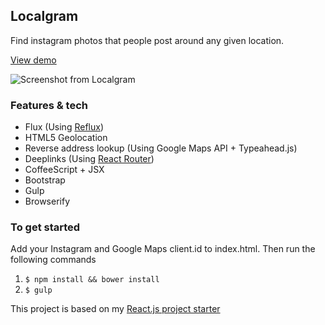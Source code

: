 ## Localgram
Find instagram photos that people post around any given location.

[View demo](http://playground.ahrengot.com/localgram/#/search/40.7127837,-74.0059413@New%20York%2C%20NY%2C%20USA)

![Screenshot from Localgram](https://s3.amazonaws.com/f.cl.ly/items/1B1R1W3i2A180c0f2g2p/localgram.png?v=45ca3695)

### Features & tech
- Flux (Using [Reflux](https://github.com/spoike/refluxjs))
- HTML5 Geolocation
- Reverse address lookup (Using Google Maps API + Typeahead.js)
- Deeplinks (Using [React Router](https://github.com/rackt/react-router))
- CoffeeScript + JSX
- Bootstrap
- Gulp
- Browserify

### To get started
Add your Instagram and Google Maps client.id to index.html. Then run the following commands

1. `$ npm install && bower install`
2. `$ gulp`

This project is based on my [React.js project starter](https://github.com/Ahrengot/project-starter/tree/react/browserify)
